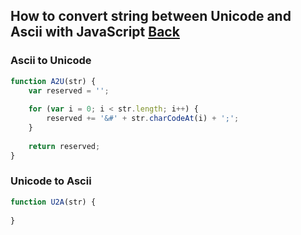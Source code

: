 ## How to convert string between Unicode and Ascii with JavaScript [Back](./qa.md)

### Ascii to Unicode

```js
function A2U(str) {
    var reserved = '';
    
    for (var i = 0; i < str.length; i++) {
        reserved += '&#' + str.charCodeAt(i) + ';';
    }
    
    return reserved;
}
```

### Unicode to Ascii

```js
function U2A(str) {
    
}
```
